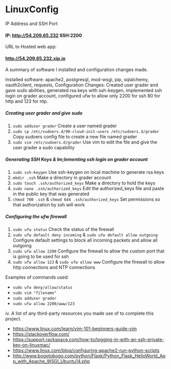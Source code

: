 # LinuxConfig

IP Address and SSH Port

#### IP: http://54.209.65.232 SSH:2200

URL to Hosted web app:

#### http://54.209.65.232.xip.io

A summary of software I installed and configuration changes made.

Installed software: apache2, postgresql, mod-wsgi, pip, sqlalchemy, oauth2client, requests, 
Configuration Changes: Created user grader and gave sudo abilities, generated rsa keys with ssh-keygen, implemented ssh login on grader account, configured ufw to allow only 2200 for ssh 80 for http and 123 for ntp.

##### Creating user grader and give sudo 
1. `sudo adduser grader`
    Create a user named grader
2. `sudo cp /etc/sudoers.d/90-cloud-init-users /etc/sudoers.d/grader`
    Copy sudoers config file to create a new file named grader
3. `sudo vim /etc/sudoers.d/grader`
Use vim to edit the file and give the user grader a sudo capability
##### Generating SSH Keys & Im;lementing ssh login on grader account
1. `sudo ssh-keygen`
    Use ssh-keygen on local machine to generate rsa keys
2. `mkdir .ssh`
    Make a directory in grader account
3. `sudo touch .ssh/authorized_keys`
    Make a directory to hold the keys
4. `sudo nano .ssh/authorized_keys` 
    Edit the authorized_keys file and paste in the public key that was generated
5. `chmod 700 .ssh` & `chmod 644 .ssh/authorized_keys`
    Set permissions so that authorization by ssh will work
##### Configuring the ufw firewall
1. `sudo ufw status`
    Check the status of the firewall
2. `sudo ufw default deny incoming` & `sudo ufw default allow outgoing`
    Configure default settings to block all incoming packets and allow all outgoing
3. `sudo ufw allow 2200`
    Configure the firewall to allow the custom port that is going to be used for ssh
4. `sudo ufw allow 123` & `sudo ufw allow www`
    Configure the firewall to allow http connections and NTP connections

Examples of commands used:
- `sudo ufw deny/allow/status`
- `sudo vim "filename"`
- `sudo adduser grader`
- `sudo ufw allow 2200/www/123`

iv. A list of any third-party resources you made use of to complete this project.

- https://www.linux.com/learn/vim-101-beginners-guide-vim
- https://stackoverflow.com/
- https://support.rackspace.com/how-to/logging-in-with-an-ssh-private-key-on-linuxmac/
- https://www.linux.com/blog/configuring-apache2-run-python-scripts
- http://www.bogotobogo.com/python/Flask/Python_Flask_HelloWorld_App_with_Apache_WSGI_Ubuntu14.php
